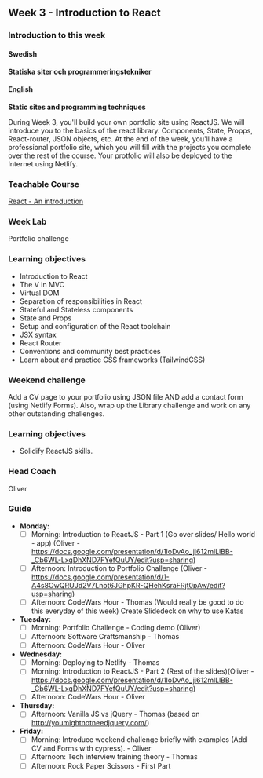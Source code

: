 ## Week 3 - Introduction to React
### Introduction to this week

#### Swedish
**Statiska siter och programmeringstekniker**



#### English
**Static sites and programming techniques**

During Week 3, you'll build your own portfolio site using ReactJS. We will introduce you to the basics of the react library. Components, State, Propps, React-router, JSON objects, etc. At the end of the week, you'll have a professional portfolio site, which you will fill with the projects you complete over the rest of the course. Your protfolio will also be deployed to the Internet using Netlify.

### Teachable Course
[React - An introduction](https://learn.craftacademy.co/admin/courses/659433/information)

### Week Lab
Portfolio challenge

### Learning objectives

- Introduction to React
- The V in MVC
- Virtual DOM
- Separation of responsibilities in React
- Stateful and Stateless components
- State and Props
- Setup and configuration of the React toolchain
- JSX syntax
- React Router
- Conventions and community best practices
- Learn about and practice CSS frameworks (TailwindCSS)

### Weekend challenge
Add a CV page to your portfolio using JSON file AND add a contact form (using Netlify Forms). Also, wrap up the Library challenge and work on any other outstanding challenges.

### Learning objectives
* Solidify ReactJS skills.

### Head Coach
Oliver

### Guide
- **Monday:**
  - [ ] Morning: Introduction to ReactJS - Part 1 (Go over slides/ Hello world - app) (Oliver - https://docs.google.com/presentation/d/1loDvAo_ji612mlLlBB-_Cb6WL-LxqDhXND7FYefQuUY/edit?usp=sharing)
  - [ ] Afternoon: Introduction to Portfolio Challenge (Oliver - https://docs.google.com/presentation/d/1-A4s8OwQRUJd2V7Lnot6JGhpKR-QHehKsraFRjt0pAw/edit?usp=sharing)
  - [ ] Afternoon: CodeWars Hour - Thomas (Would really be good to do this everyday of this week) Create Slidedeck on why to use Katas
- **Tuesday:**
  - [ ] Morning: Portfolio Challenge - Coding demo (Oliver)  
  - [ ] Afternoon: Software Craftsmanship - Thomas  
  - [ ] Afternoon: CodeWars Hour - Oliver
- **Wednesday:**
  - [ ] Morning: Deploying to Netlify - Thomas
  - [ ] Morning: Introduction to ReactJS - Part 2 (Rest of the slides)(Oliver - https://docs.google.com/presentation/d/1loDvAo_ji612mlLlBB-_Cb6WL-LxqDhXND7FYefQuUY/edit?usp=sharing)
  - [ ] Afternoon: CodeWars Hour - Oliver
- **Thursday:** 
  - [ ] Afternoon: Vanilla JS vs jQuery - Thomas (based on http://youmightnotneedjquery.com/)
- **Friday:**
  - [ ] Morning: Introduce weekend challenge briefly with examples (Add CV and Forms with cypress). - Oliver
  - [ ] Afternoon: Tech interview training theory - Thomas
  - [ ] Afternoon: Rock Paper Scissors - First Part
